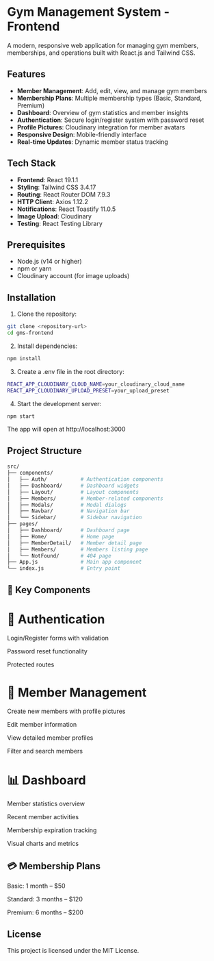 # Gym Management System - Frontend

A modern, responsive web application for managing gym members, memberships, and operations built with React.js and Tailwind CSS.

## Features

- **Member Management**: Add, edit, view, and manage gym members
- **Membership Plans**: Multiple membership types (Basic, Standard, Premium)
- **Dashboard**: Overview of gym statistics and member insights
- **Authentication**: Secure login/register system with password reset
- **Profile Pictures**: Cloudinary integration for member avatars
- **Responsive Design**: Mobile-friendly interface
- **Real-time Updates**: Dynamic member status tracking

## Tech Stack

- **Frontend**: React 19.1.1
- **Styling**: Tailwind CSS 3.4.17
- **Routing**: React Router DOM 7.9.3
- **HTTP Client**: Axios 1.12.2
- **Notifications**: React Toastify 11.0.5
- **Image Upload**: Cloudinary
- **Testing**: React Testing Library

## Prerequisites

- Node.js (v14 or higher)
- npm or yarn
- Cloudinary account (for image uploads)

## Installation

1. Clone the repository:
```bash
git clone <repository-url>
cd gms-frontend
```

2. Install dependencies:
```bash
npm install
```

3. Create a .env file in the root directory:
```bash
REACT_APP_CLOUDINARY_CLOUD_NAME=your_cloudinary_cloud_name
REACT_APP_CLOUDINARY_UPLOAD_PRESET=your_upload_preset
```

4. Start the development server: 
```bash
npm start
```
The app will open at http://localhost:3000

## Project Structure
```bash
src/
├── components/
│   ├── Auth/           # Authentication components
│   ├── Dashboard/      # Dashboard widgets
│   ├── Layout/         # Layout components
│   ├── Members/        # Member-related components
│   ├── Modals/         # Modal dialogs
│   ├── Navbar/         # Navigation bar
│   └── Sidebar/        # Sidebar navigation
├── pages/
│   ├── Dashboard/      # Dashboard page
│   ├── Home/           # Home page
│   ├── MemberDetail/   # Member detail page
│   ├── Members/        # Members listing page
│   └── NotFound/       # 404 page
├── App.js              # Main app component
└── index.js            # Entry point
```

## 🧩 Key Components
# 🔐 Authentication

Login/Register forms with validation

Password reset functionality

Protected routes

# 👥 Member Management

Create new members with profile pictures

Edit member information

View detailed member profiles

Filter and search members

# 📊 Dashboard

Member statistics overview

Recent member activities

Membership expiration tracking

Visual charts and metrics

## 💳 Membership Plans

Basic: 1 month – $50

Standard: 3 months – $120

Premium: 6 months – $200

## License

This project is licensed under the MIT License.
